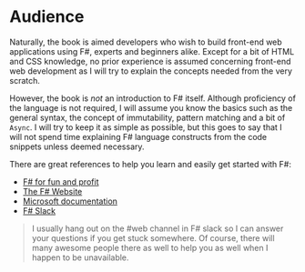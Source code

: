 # Audience

Naturally, the book is aimed developers who wish to build front-end web applications using F#, experts and beginners alike. Except for a bit of HTML and CSS knowledge, no prior experience is assumed concerning front-end web development as I will try to explain the concepts needed from the very scratch.

However, the book is *not* an introduction to F# itself. Although proficiency of the language is not required, I will assume you know the basics such as the general syntax, the concept of immutability, pattern matching and a bit of `Async`. I will try to keep it as simple as possible, but this goes to say that I will not spend time explaining F# language constructs from the code snippets unless deemed necessary.

There are great references to help you learn and easily get started with F#:
 - [F# for fun and profit][fun-and-profit]
 - [The F# Website][fsharp-website]
 - [Microsoft documentation][msdocs]
 - [F# Slack][fsharp-slack]

> I usually hang out on the #web channel in F# slack so I can answer your questions if you get stuck somewhere. Of course, there will many awesome people there as well to help you as well when I happen to be unavailable.

[fun-and-profit]:https://fsharpforfunandprofit.com/
[fsharp-website]:https://fsharp.org/learn.html
[msdocs]:https://docs.microsoft.com/en-us/dotnet/fsharp/
[fsharp-slack]:https://fsharp.org/guides/slack